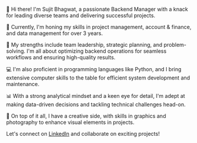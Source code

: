 👋 Hi there! I'm Sujit Bhagwat, a passionate Backend Manager with a knack for leading diverse teams and delivering successful projects. 

💼 Currently, I'm honing my skills in project management, account & finance, and data management for over 3 years.

🚀 My strengths include team leadership, strategic planning, and problem-solving. I'm all about optimizing backend operations for seamless workflows and ensuring high-quality results.

💻 I'm also proficient in programming languages like Python, and I bring extensive computer skills to the table for efficient system development and maintenance.

📊 With a strong analytical mindset and a keen eye for detail, I'm adept at making data-driven decisions and tackling technical challenges head-on.

🎨 On top of it all, I have a creative side, with skills in graphics and photography to enhance visual elements in projects.

Let's connect on [LinkedIn](linkedin.com/in/sujit-bhagwat-838a15282) and collaborate on exciting projects!
<!---
sujitjbhagwat/sujitjbhagwat is a ✨ special ✨ repository because its `README.md` (this file) appears on your GitHub profile.
You can click the Preview link to take a look at your changes.
--->
